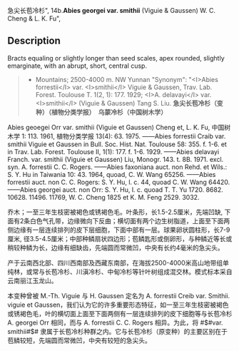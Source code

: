 急尖长苞冷杉",
14b.**Abies georgei var. smithii** (Viguie & Gaussen) W. C. Cheng & L. K. Fu",

## Description
Bracts equaling or slightly longer than seed scales, apex rounded, slightly emarginate, with an abrupt, short, central cusp.

> *  Mountains; 2500-4000 m. NW Yunnan
  "Synonym": "&lt;I&gt;Abies forrestii&lt;/I&gt; var. &lt;I&gt;smithii&lt;/I&gt; Viguie &amp; Gaussen, Trav. Lab. Forest. Toulouse T. 1(2, 1): 177. 1929; &lt;I&gt;A. delavayi&lt;/I&gt; var. &lt;I&gt;smithii&lt;/I&gt; (Viguie &amp; Gaussen) Tang S. Liu.
**急尖长苞冷杉（变种）（植物分类学报）　乌蒙冷杉（中国树木学）**

Abies geoegei Orr var. smithii (Viguie et Gaussen) Cheng et, L. K. Fu, 中国树木学 1: 113. 1961, 植物分类学报 13(4): 63. 1975. ——Abies forrestii Craib var. smithii Viguie et Gaussen in Bull. Soc. Hist. Nat. Toulouse 58: 355. f. 1-6. et in Trav. Lab. Forest. Toulouse II, 1(1): 177. f. 1-6. 1929. ——Abies delavayi Franch. var. smithii (Viguie et Gaussen) Liu, Monogr. 143. t. 8B. 1971. excl. syn. A. forrestii C. C. Rogers. ——Abies faxoniana auct. non Rehd. et Wils.: S. Y. Hu in Taiwania 10: 43. 1964, quoad, C. W. Wang 65256. ——Abies forrestii auct. non C. C. Rogers: S. Y. Hu, l. c. 44, quoad C. W. Wang 64420. ——Abies georgei auct. non Orr: S. Y. Hu, l. c. quoad T. T. Yu 1720. 8682. 10628. 11496. 11769, W. C. Cheng 1825 et K. M. Feng 2529. 3032.

乔木；一至三年生枝密被褐色或锈褐色毛。叶条形，长1.5-2.5厘米，先端凹缺, 下面有2条白色气孔带，边缘微向下反曲；横切面有两个边生树脂道，上面至下面两侧边缘有一层连续排列的皮下层细胞，下面中部有一层。球果卵状圆柱形，长7-9厘米, 径3.5-4.5厘米；中部种鳞扇状四边形；苞鳞匙形或倒卵形，与种鳞近等长或稍较种鳞为长，边缘有细缺齿，先端圆而常微凹，中央有长约4毫米的急尖头。

产于云南西北部、四川西南部及西藏东南部，在海拔2500-4000米高山地带组单纯林，或常与长苞冷杉、川滇冷杉、中甸冷杉等针叶树组成混交林。模式标本采自云南丽江玉龙山。

本变种曾被 M.-Th. Viguie 与 H. Gaussen 定名为 A. forrestii Creib var. Smithii. viguie et Gaussen，我们认为它的许多重要形态特征，如一至三年生枝密被褐色或锈褐色毛，叶的横切面上面至下面两侧有一层连续排列的皮下细胞等与长苞冷杉 A. georgei Orr 相同，而与 A. forrestii C. C. Rogers 相异。为此，将 #$#var. smithii#$# 隶属于长苞冷杉种群之内。它与长苞冷杉（原变种）的主要区别在于苞鳞较短，先端圆而常微凹，中央有较短的急尖头。
